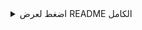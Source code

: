 
<details>
<summary>اضغط لعرض README الكامل</summary>

# 🚆 Train Ticket App

A full-stack web application that allows users to search, book, and manage train tickets — built with modern technologies to deliver a seamless experience from frontend to backend.

---

## 📁 Project Structure

This repository contains the full project split into two main parts:

```
Train-Ticket-App/
├── frontend/   → Angular 15+ application
└── backend/    → ASP.NET Core Web API
```

Each part is developed and maintained in its own GitHub repository and linked here via submodules.

- 🌐 [Frontend (Angular)](https://github.com/Omar-Sarhan/train-tracker-angular)
- 🛠️ [Backend (ASP.NET Core)](https://github.com/Omar-Sarhan/train-tracker-api)

---

## ⚙️ Technologies Used

### Frontend
- Angular 15+
- TypeScript
- Angular Material
- RxJS
- SCSS

### Backend
- ASP.NET Core Web API
- Entity Framework Core
- Oracle Database (Data First Approach)
- JWT Authentication
- RESTful Services

---

## 🚀 Getting Started

> These instructions will help you run the full application locally.

### 🖥️ Prerequisites

- Node.js (v18+)
- .NET 7 SDK
- SQL Server
- Angular CLI

### 1️⃣ Clone the main repo (with submodules)

```bash
git clone --recurse-submodules https://github.com/Omar-Sarhan/Train-Ticket-App.git
cd Train-Ticket-App
```

> If you already cloned it without `--recurse-submodules`, run:
```bash
git submodule update --init --recursive
```

---

### 2️⃣ Run the backend

```bash
cd backend
dotnet restore
dotnet ef database update  # Apply DB migrations (if set up)
dotnet run
```

Backend will start on: `https://localhost:5001` or `http://localhost:5000`

---

### 3️⃣ Run the frontend

```bash
cd ../frontend
npm install
ng serve
```

Frontend will start on: `http://localhost:4200`

---

## 🔐 Authentication

The backend uses **JWT** for secure API access. Login generates a token stored on the client side. Roles & access levels are handled on both ends.

---

## 🧠 Features

- 🔍 Search for available trains
- 🎟️ Book and cancel tickets
- 👤 User authentication and authorization
- 🗂️ Admin dashboard for managing data
- 📄 Clean and responsive UI

---

## 👥 Authors

- **Omar Sarhan**
- Yehia Fawares
- Omar Shuqairi
- Abd-Alrhman Almazari

📧 [omar.kh.sarhan@gmail.com](mailto:omar.kh.sarhan@gmail.com)  
🔗 [LinkedIn](https://www.linkedin.com/in/omar-kh-sarhan/)

---

## 🌟 Show Your Support

If you liked this project, feel free to ⭐ it and share!

---

## 📝 License

This project is licensed under the MIT License — feel free to use, modify, and contribute!

</details>
